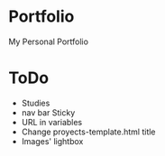 # Portfolio
My Personal Portfolio

# ToDo
- Studies
- nav bar Sticky
- URL in variables
- Change proyects-template.html title
- Images' lightbox
